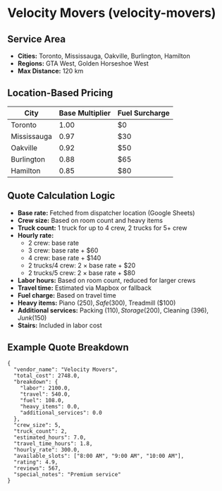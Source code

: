 # Velocity Movers (velocity-movers)

## Service Area
- **Cities:** Toronto, Mississauga, Oakville, Burlington, Hamilton
- **Regions:** GTA West, Golden Horseshoe West
- **Max Distance:** 120 km

## Location-Based Pricing
| City           | Base Multiplier | Fuel Surcharge |
|----------------|-----------------|---------------|
| Toronto        | 1.00            | $0            |
| Mississauga    | 0.97            | $30           |
| Oakville       | 0.92            | $50           |
| Burlington     | 0.88            | $65           |
| Hamilton       | 0.85            | $80           |

## Quote Calculation Logic
- **Base rate:** Fetched from dispatcher location (Google Sheets)
- **Crew size:** Based on room count and heavy items
- **Truck count:** 1 truck for up to 4 crew, 2 trucks for 5+ crew
- **Hourly rate:**
    - 2 crew: base rate
    - 3 crew: base rate + $60
    - 4 crew: base rate + $140
    - 2 trucks/4 crew: 2 × base rate + $20
    - 2 trucks/5 crew: 2 × base rate + $80
- **Labor hours:** Based on room count, reduced for larger crews
- **Travel time:** Estimated via Mapbox or fallback
- **Fuel charge:** Based on travel time
- **Heavy items:** Piano ($250), Safe ($300), Treadmill ($100)
- **Additional services:** Packing ($110), Storage ($200), Cleaning ($396), Junk ($150)
- **Stairs:** Included in labor cost

## Example Quote Breakdown
```
{
  "vendor_name": "Velocity Movers",
  "total_cost": 2748.0,
  "breakdown": {
    "labor": 2100.0,
    "travel": 540.0,
    "fuel": 108.0,
    "heavy_items": 0.0,
    "additional_services": 0.0
  },
  "crew_size": 5,
  "truck_count": 2,
  "estimated_hours": 7.0,
  "travel_time_hours": 1.8,
  "hourly_rate": 300.0,
  "available_slots": ["8:00 AM", "9:00 AM", "10:00 AM"],
  "rating": 4.9,
  "reviews": 567,
  "special_notes": "Premium service"
}
``` 